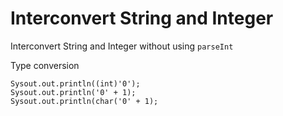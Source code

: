 # Interconvert String and Integer

Interconvert String and Integer without using `parseInt`

Type conversion
```
Sysout.out.println((int)'0');
Sysout.out.println('0' + 1);
Sysout.out.println(char('0' + 1);
```
